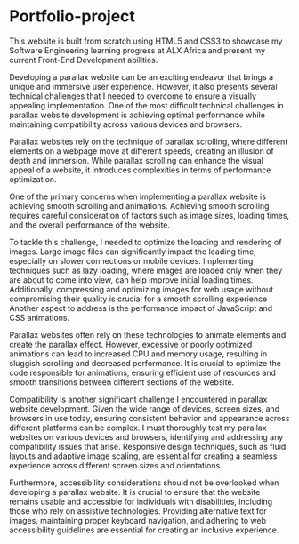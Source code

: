 # Portfolio-project
This website is built from scratch using HTML5 and CSS3 to showcase my Software Engineering learning progress at ALX Africa and present my current Front-End Development abilities.

Developing a parallax website can be an exciting endeavor that brings a unique and immersive user experience. However, it also presents several technical challenges that I needed to overcome to ensure a visually appealing implementation. One of the most difficult technical challenges in parallax website development is achieving optimal performance while maintaining compatibility across various devices and browsers.

Parallax websites rely on the technique of parallax scrolling, where different elements on a webpage move at different speeds, creating an illusion of depth and immersion. While parallax scrolling can enhance the visual appeal of a website, it introduces complexities in terms of performance optimization.

One of the primary concerns when implementing a parallax website is achieving smooth scrolling and animations. Achieving smooth scrolling requires careful consideration of factors such as image sizes, loading times, and the overall performance of the website.

To tackle this challenge, I needed to optimize the loading and rendering of images. Large image files can significantly impact the loading time, especially on slower connections or mobile devices. Implementing techniques such as lazy loading, where images are loaded only when they are about to come into view, can help improve initial loading times. Additionally, compressing and optimizing images for web usage without compromising their quality is crucial for a smooth scrolling experience Another aspect to address is the performance impact of JavaScript and CSS animations.

Parallax websites often rely on these technologies to animate elements and create the parallax effect. However, excessive or poorly optimized animations can lead to increased CPU and memory usage, resulting in sluggish scrolling and decreased performance. It is crucial to optimize the code responsible for animations, ensuring efficient use of resources and smooth transitions between different sections of the website.

Compatibility is another significant challenge I encountered in parallax website development. Given the wide range of devices, screen sizes, and browsers in use today, ensuring consistent behavior and appearance across different platforms can be complex. I must thoroughly test my parallax websites on various devices and browsers, identifying and addressing any compatibility issues that arise. Responsive design techniques, such as fluid layouts and adaptive image scaling, are essential for creating a seamless experience across different screen sizes and orientations.

Furthermore, accessibility considerations should not be overlooked when developing a parallax website. It is crucial to ensure that the website remains usable and accessible for individuals with disabilities, including those who rely on assistive technologies. Providing alternative text for images, maintaining proper keyboard navigation, and adhering to web accessibility guidelines are essential for creating an inclusive experience.
